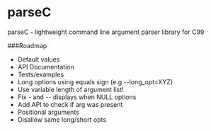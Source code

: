 # parseC
parseC - lightweight command line argument parser library for C99

###Roadmap
* Default values
* API Documentation
* Tests/examples
* Long options using equals sign (e.g --long_opt=XYZ)
* Use variable length of argument list!
* Fix - and -- displays when NULL options
* Add API to check if arg was present
* Positional arguments
* Disallow same long/short opts